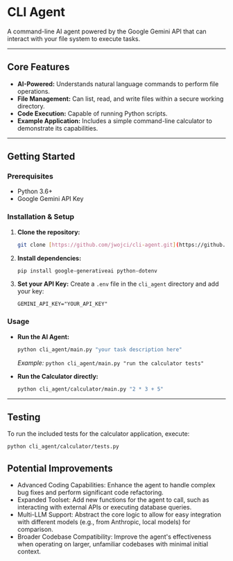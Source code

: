 # CLI Agent

A command-line AI agent powered by the Google Gemini API that can interact with your file system to execute tasks.

***

## Core Features

* **AI-Powered:** Understands natural language commands to perform file operations.
* **File Management:** Can list, read, and write files within a secure working directory.
* **Code Execution:** Capable of running Python scripts.
* **Example Application:** Includes a simple command-line calculator to demonstrate its capabilities.

***

## Getting Started

### Prerequisites

* Python 3.6+
* Google Gemini API Key

### Installation & Setup

1.  **Clone the repository:**
    ```bash
    git clone [https://github.com/jwojci/cli-agent.git](https://github.com/jwojci/cli-agent.git)
    ```
2.  **Install dependencies:**
    ```bash
    pip install google-generativeai python-dotenv
    ```
3.  **Set your API Key:** Create a `.env` file in the `cli_agent` directory and add your key:
    ```
    GEMINI_API_KEY="YOUR_API_KEY"
    ```

### Usage

* **Run the AI Agent:**
    ```bash
    python cli_agent/main.py "your task description here"
    ```
    *Example:* `python cli_agent/main.py "run the calculator tests"`

* **Run the Calculator directly:**
    ```bash
    python cli_agent/calculator/main.py "2 * 3 + 5"
    ```

***

## Testing

To run the included tests for the calculator application, execute:

```bash
python cli_agent/calculator/tests.py
```

## Potential Improvements
- Advanced Coding Capabilities: Enhance the agent to handle complex bug fixes and perform significant code refactoring.
- Expanded Toolset: Add new functions for the agent to call, such as interacting with external APIs or executing database queries.
- Multi-LLM Support: Abstract the core logic to allow for easy integration with different models (e.g., from Anthropic, local models) for comparison.
- Broader Codebase Compatibility: Improve the agent's effectiveness when operating on larger, unfamiliar codebases with minimal initial context.
